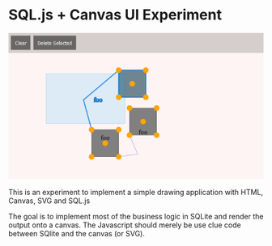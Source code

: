# SQL.js + Canvas UI Experiment

![Screenshot of the UI](./preview.png)

This is an experiment to implement a simple drawing application with HTML, Canvas, SVG and SQL.js

The goal is to implement most of the business logic in SQLite and render the output onto a canvas.
The Javascript should merely be use clue code between SQlite and the canvas (or SVG).
